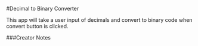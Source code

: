#Decimal to Binary Converter

This app will take a user input of decimals and convert to binary code when convert button is clicked.

###Creator Notes
